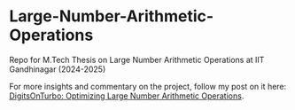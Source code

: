 # Large-Number-Arithmetic-Operations
Repo for M.Tech Thesis on Large Number Arithmetic Operations at IIT Gandhinagar (2024-2025)

For more insights and commentary on the project, follow my post on it here: [DigitsOnTurbo: Optimizing Large Number Arithmetic Operations](https://iamsubhrajit10.me/posts/digitsonturbo/).
